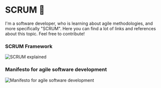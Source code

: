 # SCRUM :rugby_football:
I'm a software developer, who is learning about agile methodologies, and more specifically "SCRUM". Here you can find a lot of links and references about this topic. Feel free to contribute!

### SCRUM Framework
![SCRUM explained](https://www.scrumalliance.org/scrum/media/ScrumAllianceMedia/PageGraphics/ScrumExplained-4-620.jpg "SCRUM framework in one image")

### Manifesto for agile software development
![ Manifesto for agile software development](http://blog.scrum.org/wp-content/uploads/2015/05/agile_manifest.png "Manifesto for agile software development")
